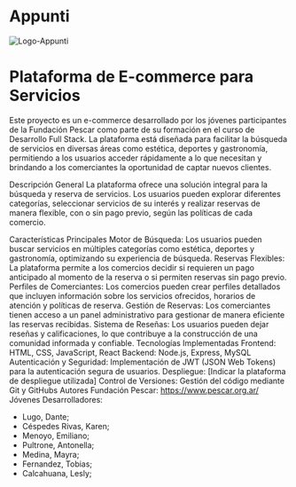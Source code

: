 # Appunti
![Logo-Appunti](ruta/a/la/imagen.png) 



# Plataforma de E-commerce para Servicios 
Este proyecto es un e-commerce desarrollado por los jóvenes participantes de la Fundación Pescar como parte de su formación en el curso de Desarrollo Full Stack. La plataforma está diseñada para facilitar la búsqueda de servicios en diversas áreas como estética, deportes y gastronomía, permitiendo a los usuarios acceder rápidamente a lo que necesitan y brindando a los comerciantes la oportunidad de captar nuevos clientes.

Descripción General
La plataforma ofrece una solución integral para la búsqueda y reserva de servicios. Los usuarios pueden explorar diferentes categorías, seleccionar servicios de su interés y realizar reservas de manera flexible, con o sin pago previo, según las políticas de cada comercio.

Características Principales
Motor de Búsqueda: Los usuarios pueden buscar servicios en múltiples categorías como estética, deportes y gastronomía, optimizando su experiencia de búsqueda.
Reservas Flexibles: La plataforma permite a los comercios decidir si requieren un pago anticipado al momento de la reserva o si permiten reservas sin pago previo.
Perfiles de Comerciantes: Los comercios pueden crear perfiles detallados que incluyen información sobre los servicios ofrecidos, horarios de atención y políticas de reserva.
Gestión de Reservas: Los comerciantes tienen acceso a un panel administrativo para gestionar de manera eficiente las reservas recibidas.
Sistema de Reseñas: Los usuarios pueden dejar reseñas y calificaciones, lo que contribuye a la construcción de una comunidad informada y confiable.
Tecnologías Implementadas
Frontend: HTML, CSS, JavaScript, React
Backend: Node.js, Express, MySQL
Autenticación y Seguridad: Implementación de JWT (JSON Web Tokens) para la autenticación segura de usuarios.
Despliegue: [Indicar la plataforma de despliegue utilizada]
Control de Versiones: Gestión del código mediante Git y GitHubs
Autores
Fundación Pescar: https://www.pescar.org.ar/
Jóvenes Desarrolladores: 
- Lugo, Dante;
- Céspedes Rivas, Karen;
- Menoyo, Emiliano;
- Pultrone, Antonella;
- Medina, Mayra;
- Fernandez, Tobias;
- Calcahuana, Lesly;
